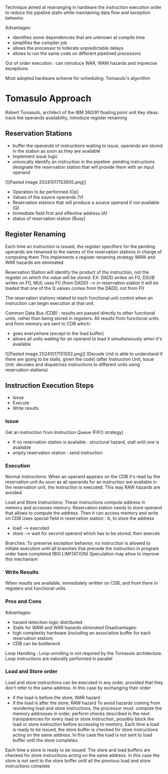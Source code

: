 
Technique aimed at rearranging in hardware the instruction execution order to reduce the pipeline stalls while maintaining data flow and exception behavior.

Advantages:
- identifies some dependencies that are unknown at compile time
- simplifies the compiler job
- allows the processor to tollerate unpredictable delays
- allows to run the same code on different pipelined processors

Out of order execution : can introduce WAR, WAW hazards and imprecise exceptions

Most adopted hardware scheme for scheduling: Tomasulo's algorithm

# Tomasulo Approach

Robert Tomasulo, architect of the IBM 360/91 floating point unit
Key ideas: track the operands availability, introduce register renaming
## Reservation Stations
- buffer the operands of instructions waiting to issue, operands are stored in the station as soon as they are available
- Implement issue logic
- univocally identify an instruction in the pipeline: pending instructions designate the reservation station that will provide them with an input operand

![[Pasted image 20241017153605.png]]
- Operation to be performed (Op)
- Values of the source operands (V)
- Reservation stations that will produce a source operand if not available (Q)
- Immediate field first and effective address (A)
- status of reservation station (Busy)
## Register Renaming
Each time an instruction is issued, the register specifiers for the pending operands are renamed to the names of the reservation stations in charge of computing them
This implements a register renaming strategy
WAW and WAR hazards are eliminated

Reservation Station will identify the product of the instruction, not the register on which the value will be stored. 
EX: DADD writes on F0, DSUB writes on F0, MUL uses F0 (from DADD) --> in reservation station it will be loaded that one of the Q values comes from the DADD, not from F0

The reservation stations related to each functional unit control when an instruction can begin execution at that unit.

Common Data Bus (CDB) : results are passed directly to other functional units, rather than being stored in registers. All results from functional units and from memory are sent to CDB which:
- goes everywhere (except to the load buffer)
- allows all units waiting for an operand to load it simultaneously when it's available

![[Pasted image 20241017151502.png]]
(Decode Unit is able to understand if there are going to be stalls, given the code)
(after Instruction Unit, Issue Unit: decodes and dispatches instructions to different units using reservation stations)

## Instruction Execution Steps

- Issue
- Execute
- Write results
### Issue
Get an instruction from Instruction Queue (FIFO strategy)
- If no reservation station is available : structural hazard, stall until one is available
- empty reservation station : send instruction
### Execution
Normal instructions:
When an operand appears on the CDB it's read by the reservation unit
As soon as all operands for an instruction are available in the reservation unit, the instruction is executed.
This way RAW hazards are avoided

Load and Store Instructions:
These instructions compute address in memory and accesses memory.
Reservation station needs to store operand that allows to compute the address. Then it can access memory and write on CDB
Uses special field in reservation station : A, to store the address
- load --> executed
- store --> wait for second operand which has to be stored, then execute

Branches:
To preserve exception behavior, no instruction is allowed to initiate execution until all branches that precede the instruction in program order have completed (BIG LIMITATION)
Speculation may allow to improve this mechanism
### Write Results
When results are available, immediately written on CDB, and from there in registers and functional units.

### Pros and Cons
Advantages:
- hazard detection logic distributed
- Stalls for WAW and WAR hazards eliminated
Disadvantages:
- high complexity hardware (including an associative buffer for each reservation station)
- CDB can be bottleneck

Loop Handling : Loop unrolling is not required by the Tomasulo architecture. Loop instructions are naturally performed in parallel
### Load and Store order
Load and store instructions can be executed in any order, provided that they don't refer to the same address. In this case by exchanging their order
- if the load is before the store, WAR hazard
- if the load is after the store, RAW hazard
To avoid hazards coming from reordering load and store instructions, the processor must: compute the memory addresses in order, perform checks described in the next transparencies for every load or store instruction, possibly block the load or store instruction before accessing to memory.
Each time a load is ready to be issued, the store buffer is checked for store instructions acting on the same address. In this case the load is not sent to load buffer until the store completes.

Each time a store is ready to be issued: The store and load buffers are checked for store instructions acting on the same address. In this case the store is not sent to the store buffer until all the previous load and store instructions complete 

